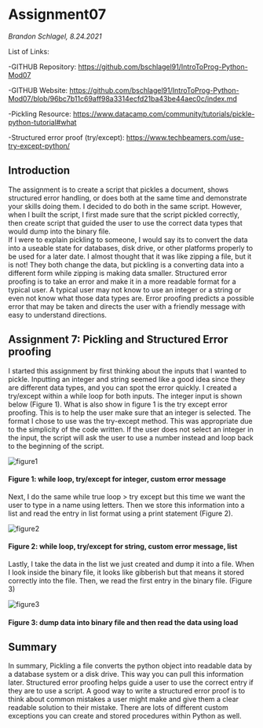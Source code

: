 # Assignment07
*Brandon Schlagel, 8.24.2021*

List of Links:

-GITHUB Repository: https://github.com/bschlagel91/IntroToProg-Python-Mod07

-GITHUB Website: https://github.com/bschlagel91/IntroToProg-Python-Mod07/blob/96bc7b11c69aff98a3314ecfd21ba43be44aec0c/index.md

-Pickling Resource: https://www.datacamp.com/community/tutorials/pickle-python-tutorial#what

-Structured error proof (try/except): https://www.techbeamers.com/use-try-except-python/

## Introduction
The assignment is to create a script that pickles a document, shows structured error handling, or does both at the same time and demonstrate your skills doing them.  I decided to do both in the same script.   However, when I built the script, I first made sure that the script pickled correctly, then create script that guided the user to use the correct data types that would dump into the binary file.  
If I were to explain pickling to someone, I would say its to convert the data into a useable state for databases, disk drive, or other platforms properly to be used for a later date.  I almost thought that it was like zipping a file, but it is not!  They both change the data, but pickling is a converting data into a different form while zipping is making data smaller.
Structured error proofing is to take an error and make it in a more readable format for a typical user.  A typical user may not know to use an integer or a string or even not know what those data types are.  Error proofing predicts a possible error that may be taken and directs the user with a friendly message with easy to understand directions.
## Assignment 7: Pickling and Structured Error proofing
I started this assignment by first thinking about the inputs that I wanted to pickle.  Inputting an integer and string seemed like a good idea since they are different data types, and you can spot the error quickly.  I created a try/except within a while loop for both inputs.  The integer input is shown below (Figure 1).  What is also show in figure 1 is the try except error proofing.  This is to help the user make sure that an integer is selected.  The format I chose to use was the try-except method.  This was appropriate due to the simplicity of the code written.  If the user does not select an integer in the input, the script will ask the user to use a number instead and loop back to the beginning of the script. 

![figure1](https://user-images.githubusercontent.com/88756940/130708941-e8aa536f-d468-452a-9480-ff30276fb497.png)
#### Figure 1: while loop, try/except for integer, custom error message

Next, I do the same while true loop > try except but this time we want the user to type in a name using letters.  Then we store this information into a list and read the entry in list format using a print statement (Figure 2).

![figure2](https://user-images.githubusercontent.com/88756940/130708967-7da555e0-685e-4ed9-ac5a-b24134d52ef6.png)
#### Figure 2: while loop, try/except for string, custom error message, list

Lastly, I take the data in the list we just created and dump it into a file.  When I look inside the binary file, it looks like gibberish but that means it stored correctly into the file.  Then, we read the first entry in the binary file. (Figure 3)

![figure3](https://user-images.githubusercontent.com/88756940/130709002-25c45394-1cf2-46be-946f-8777ffdb5f06.png) 
#### Figure 3: dump data into binary file and then read the data using load

## Summary
In summary, Pickling a file converts the python object into readable data by a database system or a disk drive.  This way you can pull this information later.  Structured error proofing helps guide a user to use the correct entry if they are to use a script.  A good way to write a structured error proof is to think about common mistakes a user might make and give them a clear readable solution to their mistake.  There are lots of different custom exceptions you can create and stored procedures within Python as well.
